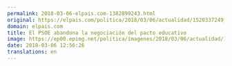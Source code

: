 ```yaml
---
permalink: 2018-03-06-elpais.com-1382899243.html
original: https://elpais.com/politica/2018/03/06/actualidad/1520337249_520930.html#?ref=rss&format=simple&link=link
domain: elpais.com
title: El PSOE abandona la negociación del pacto educativo
image: https://ep00.epimg.net/politica/imagenes/2018/03/06/actualidad/1520337249_520930_1520338371_rrss_normal.jpg
date: 2018-03-06 12:56:26
translations: en
---
```


